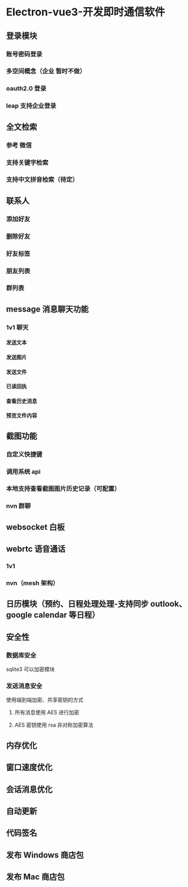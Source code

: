 # Electron-vue3-开发即时通信软件

## 登录模块

### 账号密码登录

### 多空间概念（企业 暂时不做）

### oauth2.0 登录

### leap 支持企业登录

## 全文检索

### 参考 微信

### 支持关键字检索

### 支持中文拼音检索（待定）

## 联系人

### 添加好友

### 删除好友

### 好友标签

### 朋友列表

### 群列表

## message 消息聊天功能

### 1v1 聊天

#### 发送文本

#### 发送图片

#### 发送文件

#### 已读回执

#### 查看历史消息

#### 预览文件内容

## 截图功能

### 自定义快捷键

### 调用系统 api

### 本地支持查看截图图片历史记录（可配置）

### nvn 群聊

## websocket 白板

## webrtc 语音通话

### 1v1

### nvn（mesh 架构）

## 日历模块（预约、日程处理处理-支持同步 outlook、google calendar 等日程）

## 安全性

### 数据库安全

sqlite3 可以加密模块

### 发送消息安全

使用端到端加密、共享密钥的方式

1. 所有消息使用 AES 进行加密

2. AES 密钥使用 rsa 非对称加密算法

## 内存优化

## 窗口速度优化

## 会话消息优化

## 自动更新

## 代码签名

## 发布 Windows 商店包

## 发布 Mac 商店包
